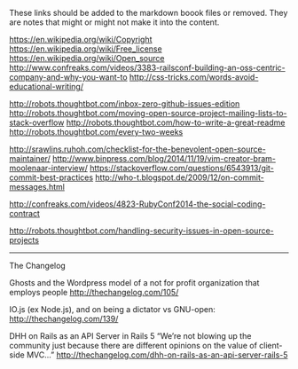 These links should be added to the markdown boook files or removed. They are
notes that might or might not make it into the content.

https://en.wikipedia.org/wiki/Copyright
https://en.wikipedia.org/wiki/Free_license
https://en.wikipedia.org/wiki/Open_source
http://www.confreaks.com/videos/3383-railsconf-building-an-oss-centric-company-and-why-you-want-to
http://css-tricks.com/words-avoid-educational-writing/

http://robots.thoughtbot.com/inbox-zero-github-issues-edition
http://robots.thoughtbot.com/moving-open-source-project-mailing-lists-to-stack-overflow
http://robots.thoughtbot.com/how-to-write-a-great-readme
http://robots.thoughtbot.com/every-two-weeks

http://srawlins.ruhoh.com/checklist-for-the-benevolent-open-source-maintainer/
http://www.binpress.com/blog/2014/11/19/vim-creator-bram-moolenaar-interview/
https://stackoverflow.com/questions/6543913/git-commit-best-practices
http://who-t.blogspot.de/2009/12/on-commit-messages.html

http://confreaks.com/videos/4823-RubyConf2014-the-social-coding-contract

http://robots.thoughtbot.com/handling-security-issues-in-open-source-projects

---

The Changelog

Ghosts and the Wordpress model of a not for profit organization that employs
people
http://thechangelog.com/105/

IO.js (ex Node.js), and on being a dictator vs GNU-open:
http://thechangelog.com/139/

DHH on Rails as an API Server in Rails 5
“We’re not blowing up the community just because there are different opinions on
the value of client-side MVC...”
http://thechangelog.com/dhh-on-rails-as-an-api-server-rails-5
